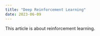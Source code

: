 ```yaml
---
title: "Deep Reinforcement Learning"
date: 2023-06-09
---
```

This article is about reinforcement learning.
